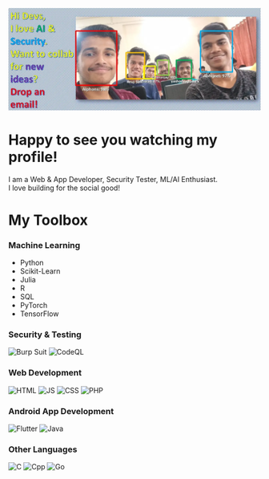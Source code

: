 
![FaceRecognitionImg](https://raw.githubusercontent.com/AJV009/AJV009/master/img001e.webp)
# Happy to see you watching my profile!
I am a Web & App Developer, Security Tester, ML/AI Enthusiast. <br>
I love building for the social good!

# My Toolbox
### Machine Learning
- Python
- Scikit-Learn
- Julia
- R
- SQL
- PyTorch
- TensorFlow

### Security & Testing
![Burp Suit](https://img.shields.io/badge/Burp_Suit-Orange)
![CodeQL](https://img.shields.io/badge/CodeQL-Blue)

### Web Development
![HTML](https://img.shields.io/badge/HTML-Blue)
![JS](https://img.shields.io/badge/JS-Blue)
![CSS](https://img.shields.io/badge/HTML-Blue)
![PHP](https://img.shields.io/badge/PHP-Green)

### Android App Development
![Flutter](https://img.shields.io/badge/Flutter-Blue)
![Java](https://img.shields.io/badge/Java-Orange)

### Other Languages
![C](https://img.shields.io/badge/C-Blue)
![Cpp](https://img.shields.io/badge/C++-Blue)
![Go](https://img.shields.io/badge/Go-Blue)